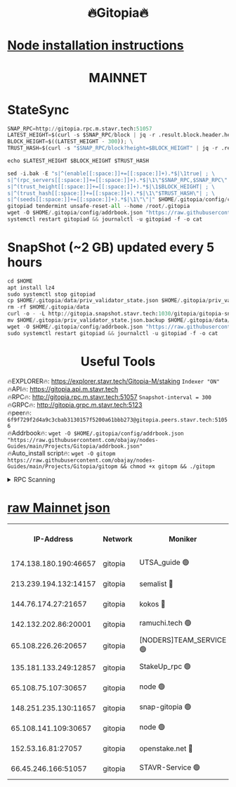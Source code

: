 <h1 align="center"> 🔥Gitopia🔥</h1>

[Node installation instructions](https://github.com/obajay/nodes-Guides/tree/main/Projects/Gitopia)
=

<h1 align="center"> MAINNET</h1>

# StateSync
```python
SNAP_RPC=http://gitopia.rpc.m.stavr.tech:51057
LATEST_HEIGHT=$(curl -s $SNAP_RPC/block | jq -r .result.block.header.height); \
BLOCK_HEIGHT=$((LATEST_HEIGHT - 300)); \
TRUST_HASH=$(curl -s "$SNAP_RPC/block?height=$BLOCK_HEIGHT" | jq -r .result.block_id.hash)

echo $LATEST_HEIGHT $BLOCK_HEIGHT $TRUST_HASH

sed -i.bak -E "s|^(enable[[:space:]]+=[[:space:]]+).*$|\1true| ; \
s|^(rpc_servers[[:space:]]+=[[:space:]]+).*$|\1\"$SNAP_RPC,$SNAP_RPC\"| ; \
s|^(trust_height[[:space:]]+=[[:space:]]+).*$|\1$BLOCK_HEIGHT| ; \
s|^(trust_hash[[:space:]]+=[[:space:]]+).*$|\1\"$TRUST_HASH\"| ; \
s|^(seeds[[:space:]]+=[[:space:]]+).*$|\1\"\"|" $HOME/.gitopia/config/config.toml
gitopiad tendermint unsafe-reset-all --home /root/.gitopia
wget -O $HOME/.gitopia/config/addrbook.json "https://raw.githubusercontent.com/obajay/nodes-Guides/main/Projects/Gitopia/addrbook.json"
systemctl restart gitopiad && journalctl -u gitopiad -f -o cat
```
# SnapShot (~2 GB) updated every 5 hours
```python
cd $HOME
apt install lz4
sudo systemctl stop gitopiad
cp $HOME/.gitopia/data/priv_validator_state.json $HOME/.gitopia/priv_validator_state.json.backup
rm -rf $HOME/.gitopia/data
curl -o - -L http://gitopia.snapshot.stavr.tech:1030/gitopia/gitopia-snap.tar.lz4 | lz4 -c -d - | tar -x -C $HOME/.gitopia --strip-components 2
mv $HOME/.gitopia/priv_validator_state.json.backup $HOME/.gitopia/data/priv_validator_state.json
wget -O $HOME/.gitopia/config/addrbook.json "https://raw.githubusercontent.com/obajay/nodes-Guides/main/Projects/Gitopia/addrbook.json"
sudo systemctl restart gitopiad && journalctl -u gitopiad -f -o cat
```
 <h1 align="center"> Useful Tools</h1>

🔥EXPLORER🔥:      https://explorer.stavr.tech/Gitopia-M/staking  `Indexer "ON"` \
🔥API🔥: 			 		 https://gitopia.api.m.stavr.tech \
🔥RPC🔥:           http://gitopia.rpc.m.stavr.tech:51057              `Snapshot-interval = 300` \
🔥GRPC🔥:          http://gitopia.grpc.m.stavr.tech:5123 \
🔥peer🔥:					 `6f9f729f2d4a9c3cbab3130157f5200a61bbb273@gitopia.peers.stavr.tech:51056` \
🔥Addrbook🔥:    ```wget -O $HOME/.gitopia/config/addrbook.json "https://raw.githubusercontent.com/obajay/nodes-Guides/main/Projects/Gitopia/addrbook.json"``` \
🔥Auto_install script🔥: ```wget -O gitopm https://raw.githubusercontent.com/obajay/nodes-Guides/main/Projects/Gitopia/gitopm && chmod +x gitopm && ./gitopm```


<details>
<summary>RPC Scanning</summary>

<h2 align="center"> We scan nodes in real time every 4 hours. And we provide the final result of RPC endpoints.
We cannot influence the operation of these nodes in any way. </h2>


```python
If Voting Power is higher than 0 --> then the Node is a validator of the network and may be subject to attack and be a potential threat to the chain.
```
```python
We marked such validators with a red symbol
```

</details>

[raw Mainnet json](https://rpc-check.gitopm.stavr.tech/gitopm/rpc-gitopm-result.json)
=

<table><tr><th>IP-Address</th><th>Network</th><th>Moniker</th><th>Latest Block Height</th><th>Earliest Block Height</th><th>Catching Up</th><th>Tx Index</th><th>Voting Power</th><th>Scan Time</th></tr><tr><td>174.138.180.190:46657</td><td>gitopia</td><td>UTSA_guide 🟢</td><td>10907886</td><td>6071990</td><td>False</td><td>on</td><td>0</td><td>2023-12-19T18:56:20.342023807UTC</td></tr><tr><td>213.239.194.132:14157</td><td>gitopia</td><td>semalist 🔴</td><td>10907896</td><td>6071990</td><td>False</td><td>off</td><td>429637</td><td>2023-12-19T18:56:37.555273002UTC</td></tr><tr><td>144.76.174.27:21657</td><td>gitopia</td><td>kokos 🔴</td><td>10907907</td><td>6071990</td><td>False</td><td>off</td><td>936373</td><td>2023-12-19T18:56:55.484774088UTC</td></tr><tr><td>142.132.202.86:20001</td><td>gitopia</td><td>ramuchi.tech 🟢</td><td>10907904</td><td>6548337</td><td>False</td><td>on</td><td>0</td><td>2023-12-19T18:56:50.713870751UTC</td></tr><tr><td>65.108.226.26:20657</td><td>gitopia</td><td>[NODERS]TEAM_SERVICE 🟢</td><td>10907916</td><td>6846001</td><td>False</td><td>on</td><td>0</td><td>2023-12-19T18:57:10.538097022UTC</td></tr><tr><td>135.181.133.249:12857</td><td>gitopia</td><td>StakeUp_rpc 🟢</td><td>10907904</td><td>8010001</td><td>False</td><td>on</td><td>0</td><td>2023-12-19T18:56:51.048180199UTC</td></tr><tr><td>65.108.75.107:30657</td><td>gitopia</td><td>node 🟢</td><td>10907911</td><td>8802845</td><td>False</td><td>on</td><td>0</td><td>2023-12-19T18:57:02.035460793UTC</td></tr><tr><td>148.251.235.130:11657</td><td>gitopia</td><td>snap-gitopia 🟢</td><td>10907902</td><td>9516001</td><td>False</td><td>on</td><td>0</td><td>2023-12-19T18:56:48.451516267UTC</td></tr><tr><td>65.108.141.109:30657</td><td>gitopia</td><td>node 🟢</td><td>10907902</td><td>10145845</td><td>False</td><td>on</td><td>0</td><td>2023-12-19T18:56:48.181407687UTC</td></tr><tr><td>152.53.16.81:27057</td><td>gitopia</td><td>openstake.net 🔴</td><td>10907880</td><td>10455001</td><td>False</td><td>off</td><td>5845</td><td>2023-12-19T18:56:09.198320504UTC</td></tr><tr><td>66.45.246.166:51057</td><td>gitopia</td><td>STAVR-Service 🟢</td><td>10907891</td><td>10897501</td><td>False</td><td>on</td><td>0</td><td>2023-12-19T18:56:29.091544433UTC</td></tr></table>
